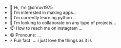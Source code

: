 - 👋 Hi, I’m @dhruv1975
- 👀 I’m interested in making apps...
- 🌱 I’m currently learning python ...
- 💞️ I’m looking to collaborate on  any  type of projects...
- 📫 How to reach me on instagram ...
- 😄 Pronouns: ...
- ⚡ Fun fact: ... i just love the things as it is

<!---
dhruv1975/dhruv1975 is a ✨ special ✨ repository because its `README.md` (this file) appears on your GitHub profile.
You can click the Preview link to take a look at your changes.
--->
